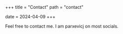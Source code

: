 +++
title = "Contact"
path = "contact"

date = 2024-04-09
+++

Feel free to contact me. I am parxevicj on most socials.

